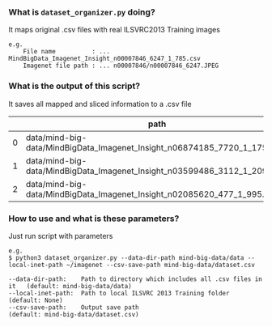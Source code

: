 ### What is `dataset_organizer.py` doing?

It maps original .csv files with real ILSVRC2013 Training images

    e.g. 
        File name          : ... MindBigData_Imagenet_Insight_n00007846_6247_1_785.csv
        Imagenet file path : ... n00007846/n00007846_6247.JPEG
        
### What is the output of this script?

It saves all mapped and sliced information to a .csv file

|       |path	    |dataset    |device     |wn_id      |im_id      |eeg_session    |global_session |inet_path  |
|---    |---        |---        |---        |---        |---        |---            |---            |---        |
|0      |data/mind-big-data/MindBigData_Imagenet_Insight_n06874185_7720_1_1752.csv|Imagenet|Insight|n06874185|7720|1|1752|~/imagenet/n06874185/n06874185_7720.JPEG
|1      |data/mind-big-data/MindBigData_Imagenet_Insight_n03599486_3112_1_2091.csv|Imagenet|Insight|n03599486|3112|1|2091|~/imagenet/n03599486/n03599486_3112.JPEG
|2      |data/mind-big-data/MindBigData_Imagenet_Insight_n02085620_477_1_995.csv|Imagenet|Insight|n02085620|477|1|995|~/imagenet/n02085620/n02085620_477.JPEG

### How to use and what is these parameters?

Just run script with parameters
   
    e.g.
    $ python3 dataset_organizer.py --data-dir-path mind-big-data/data --local-inet-path ~/imagenet --csv-save-path mind-big-data/dataset.csv

    --data-dir-path:    Path to directory which includes all .csv files in it   (default: mind-big-data/data)
    --local-inet-path:  Path to local ILSVRC 2013 Training folder               (default: None)
    --csv-save-path:    Output save path                                        (default: mind-big-data/dataset.csv)
